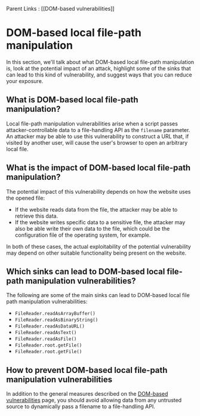 Parent Links : [[DOM-based vulnerabilities]]

# DOM-based local file-path manipulation

In this section, we'll talk about what DOM-based local file-path manipulation is, look at the potential impact of an attack, highlight some of the sinks that can lead to this kind of vulnerability, and suggest ways that you can reduce your exposure.

## What is DOM-based local file-path manipulation?

Local file-path manipulation vulnerabilities arise when a script passes attacker-controllable data to a file-handling API as the `filename` parameter. An attacker may be able to use this vulnerability to construct a URL that, if visited by another user, will cause the user's browser to open an arbitrary local file.

## What is the impact of DOM-based local file-path manipulation?

The potential impact of this vulnerability depends on how the website uses the opened file:

-   If the website reads data from the file, the attacker may be able to retrieve this data.
-   If the website writes specific data to a sensitive file, the attacker may also be able write their own data to the file, which could be the configuration file of the operating system, for example.

In both of these cases, the actual exploitability of the potential vulnerability may depend on other suitable functionality being present on the website.

## Which sinks can lead to DOM-based local file-path manipulation vulnerabilities?

The following are some of the main sinks can lead to DOM-based local file path manipulation vulnerabilities:

- `FileReader.readAsArrayBuffer()`  
- `FileReader.readAsBinaryString()`  
- `FileReader.readAsDataURL() ` 
- `FileReader.readAsText()`  
- `FileReader.readAsFile()  `
- ` FileReader.root.getFile() ` 
- `FileReader.root.getFile()`

## How to prevent DOM-based local file-path manipulation vulnerabilities

In addition to the general measures described on the [DOM-based vulnerabilities](https://portswigger.net/web-security/dom-based) page, you should avoid allowing data from any untrusted source to dynamically pass a filename to a file-handling API.